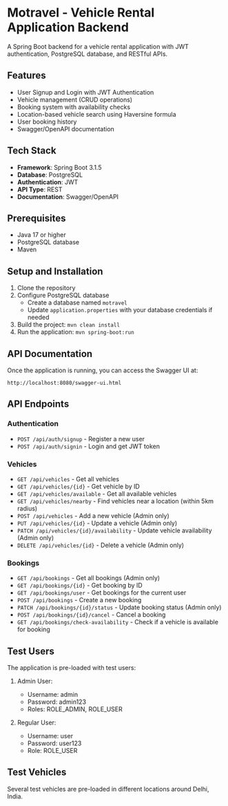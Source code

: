 # Motravel - Vehicle Rental Application Backend

A Spring Boot backend for a vehicle rental application with JWT authentication, PostgreSQL database, and RESTful APIs.

## Features

- User Signup and Login with JWT Authentication
- Vehicle management (CRUD operations)
- Booking system with availability checks
- Location-based vehicle search using Haversine formula
- User booking history
- Swagger/OpenAPI documentation

## Tech Stack

- **Framework**: Spring Boot 3.1.5
- **Database**: PostgreSQL
- **Authentication**: JWT
- **API Type**: REST
- **Documentation**: Swagger/OpenAPI

## Prerequisites

- Java 17 or higher
- PostgreSQL database
- Maven

## Setup and Installation

1. Clone the repository
2. Configure PostgreSQL database
   - Create a database named `motravel`
   - Update `application.properties` with your database credentials if needed
3. Build the project: `mvn clean install`
4. Run the application: `mvn spring-boot:run`

## API Documentation

Once the application is running, you can access the Swagger UI at:
```
http://localhost:8080/swagger-ui.html
```

## API Endpoints

### Authentication
- `POST /api/auth/signup` - Register a new user
- `POST /api/auth/signin` - Login and get JWT token

### Vehicles
- `GET /api/vehicles` - Get all vehicles
- `GET /api/vehicles/{id}` - Get vehicle by ID
- `GET /api/vehicles/available` - Get all available vehicles
- `GET /api/vehicles/nearby` - Find vehicles near a location (within 5km radius)
- `POST /api/vehicles` - Add a new vehicle (Admin only)
- `PUT /api/vehicles/{id}` - Update a vehicle (Admin only)
- `PATCH /api/vehicles/{id}/availability` - Update vehicle availability (Admin only)
- `DELETE /api/vehicles/{id}` - Delete a vehicle (Admin only)

### Bookings
- `GET /api/bookings` - Get all bookings (Admin only)
- `GET /api/bookings/{id}` - Get booking by ID
- `GET /api/bookings/user` - Get bookings for the current user
- `POST /api/bookings` - Create a new booking
- `PATCH /api/bookings/{id}/status` - Update booking status (Admin only)
- `POST /api/bookings/{id}/cancel` - Cancel a booking
- `GET /api/bookings/check-availability` - Check if a vehicle is available for booking

## Test Users

The application is pre-loaded with test users:

1. Admin User:
   - Username: admin
   - Password: admin123
   - Roles: ROLE_ADMIN, ROLE_USER

2. Regular User:
   - Username: user
   - Password: user123
   - Role: ROLE_USER

## Test Vehicles

Several test vehicles are pre-loaded in different locations around Delhi, India.
